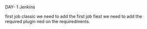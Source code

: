 DAY- 1 Jenkins 

first job classic we need to add the first job fiest we need to add the required plugin ned on the requiredments. 
